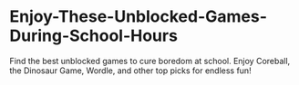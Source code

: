 # Enjoy-These-Unblocked-Games-During-School-Hours
Find the best unblocked games to cure boredom at school. Enjoy Coreball, the Dinosaur Game, Wordle, and other top picks for endless fun!
